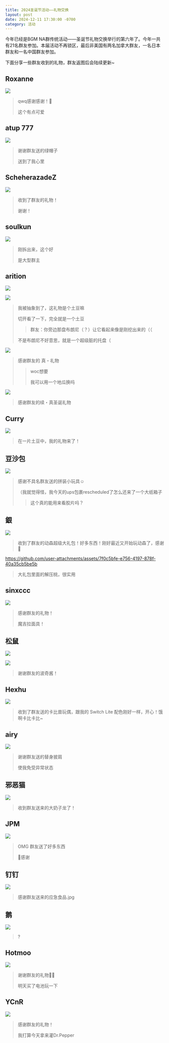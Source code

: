 ```yaml
---
title: 2024圣诞节活动——礼物交换
layout: post
date: 2024-12-11 17:30:00 -0700
category: 活动
---
```


今年已经是BGM NA群传统活动——圣诞节礼物交换举行的第六年了。今年一共有21名群友参加。本届活动不再锁区，最后非美国有两名加拿大群友，一名日本群友和一名中国群友参加。

下面分享一些群友收到的礼物，群友返图后会陆续更新~

## Roxanne

![](https://p.sda1.dev/20/77f62856c8e7210fc022abf96d1cd369/image.png)

> qwq感谢感谢！🙏
> 
> 这个有点可爱

## atup 777

![](https://p.sda1.dev/20/17d53c1d1973c016d5be8f37e949d0aa/image.png)

> 谢谢群友送的绿帽子
> 
> 送到了我心里

## ScheherazadeZ

![](https://p.sda1.dev/20/8a5a51b0b1b03bc522ec9245b1f79b96/image.png)

> 收到了群友的礼物！
> 
> 谢谢！

## soulkun

![](https://p.sda1.dev/20/f908ae2e4dc89b2ec3923bb938bee553/image.png)

> 刚拆出来，这个好
> 
> 是大型群主

## arition

![](https://p.sda1.dev/20/21328bc7043f549c011a5593f561fff8/image.png)

![](https://p.sda1.dev/20/f3351d937ed9e8ffc240e9b1355aff3d/image.png)

> 我被抽象到了，这礼物是个土豆嘛
>
> 切开看了一下，完全就是一个土豆
>
> > 群友：你旁边那盘布朗尼（？）让它看起来像是刚挖出来的（（
>
> 不是布朗尼不好意思，就是一个超级脏的托盘（

![](https://p.sda1.dev/20/c0518e938e495de53b56b309a50e1ccb/image.png)

> 感谢群友的 真・礼物
>
> > woc想要
> >
> >我可以用一个地瓜换吗

![](https://p.sda1.dev/21/2f8434e0518e66259ccbb9627c3ea6f4/20241225_205122.jpg)

> 感谢群友的续・真圣诞礼物

## Curry

![](https://p.sda1.dev/20/4f251c4abe345d267ced7ecb4269d428/image.png)

> 在一片土豆中，我的礼物来了！

## 豆沙包

![](https://p.sda1.dev/20/b0bb79a7d852c208179b4dce6cd87891/image.png)

> 感谢不具名群友送的拼装小玩具☺️
>
> （我就觉得怪，我今天的ups包裹rescheduled了怎么还来了一个大纸箱子
>
> > 这个真的能用来看胶片吗？

## 銀

![](https://p.sda1.dev/20/8d54dc2948a15f136946e503eadcdbf8/image.png)

> 收到了群友的动森超级大礼包！好多东西！刚好最近又开始玩动森了，感谢🙏

https://github.com/user-attachments/assets/7f0c5bfe-e756-4197-878f-40a35cb5be5b

> 大礼包里面的解压桃，很实用

## sinxccc

![](https://p.sda1.dev/20/97ee8ad0b7c3c41b2e4b128767726beb/image.png)

> 感谢群友的礼物！
>
> 魔吉拉面具！

## 松鼠

![](https://p.sda1.dev/20/17ca7d7c45a668aa00958d13e9a36710/image.png)

![](https://p.sda1.dev/20/19ebcfe1753f7f70c795de3b01f9d6c0/image.png)

> 谢谢群友的波奇酱！

## Hexhu

![](https://p.sda1.dev/20/5e51c9e2686ddb73df879160b155ea3f/image.png)

> 收到了群友送的卡比兽玩偶，跟我的 Switch Lite 配色刚好一样，开心！饿啊卡比卡比~

## airy

![](https://p.sda1.dev/20/b3a154134d1f274e73a41a9e4a44abdb/image.png)

> 谢谢群友送的替身披肩
>
> 使我免受异常状态

## 邪恶猫

![](https://p.sda1.dev/20/3599284209f0f860531e92275cdfed16/image.png)

> 收到群友送来的大奶子龙了！

## JPM

![](https://p.sda1.dev/20/71296800170c7d32a0a79a1020aa50e9/image.png)

> OMG 群友送了好多东西
>
> 🙇感谢

## 钉钉

![](https://p.sda1.dev/20/25df88d305518171a148c1d111d339cb/image.png)

> 感谢群友送来的应急食品.jpg

## 鹅

![](https://p.sda1.dev/20/65d94b9510f6c0307d4d9c00dcd4dd0c/image.png)

> ?

## Hotmoo

![](https://p.sda1.dev/21/fc9f948ba4e22bb1cc5adadf5ecaa9bf/image.png)

> 谢谢群友的礼物🥰🥰
>
> 明天买了电池玩一下

## YCnR

![](https://p.sda1.dev/21/eb61476560415c7351da6ca90110842e/image.png)

> 感谢群友的礼物！
>
> 我打算今天拿来灌Dr.Pepper
